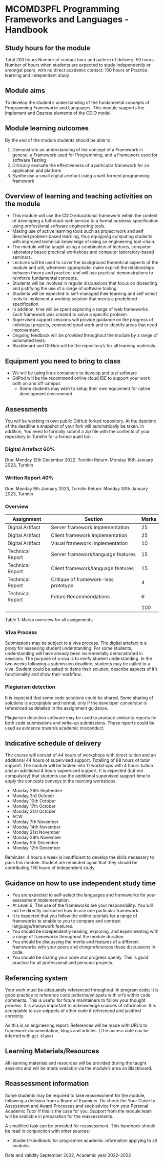 MCOMD3PFL Programming Frameworks and Languages - Handbook
=========================================================
 
## Study hours for the module
Total 200 hours
Number of contact hour and pattern of delivery: 50 hours 
Number of hours when students are expected to study independently or amongst peers, with no direct academic contact: 150 hours of Practice learning and independent study

## Module aims
To develop the student’s understanding of the fundamental concepts of Programming Frameworks and Languages. This module supports the Implement and Operate elements of the CDIO model.

## Module learning outcomes
By the end of the module students should be able to:

1. Demonstrate an understanding of the concept of a Framework in general, a Framework used for Programming, and a Framework used for software Testing
2. Critically evaluate the effectiveness of a particular framework for an application and platform
3. Synthesise a small digital artefact using a well-formed programming framework

## Overview of learning and teaching activities on the module
* This module will use the CDIO educational framework within the context of developing a full-stack web service to a formal business specification using professional software engineering tools. 
* Making use of active learning tools such as project work and self directed problem-based learning, thus equipping computing students with improved technical knowledge of using an engineering tool-chain. 
* The module will be taught using a combination of lectures, computer laboratory based practical workshops and computer laboratory-based seminars.
* Lectures will be used to cover the background theoretical aspects of the module and will, whenever appropriate, make explicit the relationships between theory and practice; and will use practical demonstrations to reinforce fundamental concepts.
* Students will be involved in regular discussions that focus on dissecting and justifying the use of a range of software tooling.
* Students will be expected to self-managed their learning and self select tools to implement a working solution that meets a predefined specification.
* In addition, time will be spent exploring a range of web frameworks. Each framework was created to solve a specific problem.
* Supervised support sessions will provide guidance on the progress of individual projects, commend good work and to identify areas that need improvement.
* Ongoing feedback will be provided throughout the module by a range of automated tests.
* Blackboard and GitHub will be the repository’s for all learning materials.

## Equipment you need to bring to class
* We will be using linux containers to develop and test software
* GitPod will be the recommend online cloud IDE to support your work both on and off campus
    * Some students may wish to setup their own equipment for native development environment

## Assessments

You will be working in own public GitHub forked repository. At the datetime of the deadline a snapshot of your fork will automatically be taken. In addition, You need to formally submit a zip file with the contents of your repository to TurnitIn for a formal audit trail.

### Digital Artefact 60%
Due: Monday 12th December 2022, Turnitin
Return: Monday 16th January 2023, Turnitin

### Written Report 40% 
Due: Monday 9th January 2023, Turnitin
Return: Monday 30th January 2023, Turnitin


### Overview

|Assignment|Section|Marks|
|-|-|-|
|Digital Artifact| Server framework implementation| 25|
|Digital Artifact| Client framework implementation| 25|
|Digital Artifact| Visual framework implementation| 10|
|Technical Report| Server framework/language features   |15|
|Technical Report| Client framework/language features   |15|
|Technical Report| Critique of framework-less prototype | 4|
|Technical Report| Future Recommendations               | 6|
|||100|

Table 1: Marks overview for all assignments

### Viva Process

Submissions may be subject to a viva process.
The digital artefact is a proxy for assessing student understanding. For some students, understanding will have already been incrementally demonstrated in sessions.
The purpose of a viva is to verify student understanding. 
In the two weeks following a submission deadline, students may be called to a viva. Student could be asked to demo their solution, describe aspects of it’s functionality and show their workflow.

### Plagiarism detection
It is expected that some code solutions could be shared. Some sharing of solutions is acceptable and normal, only if the developer conversion is referenced as detailed in the assignment guidance.

Plagiarism detection software may be used to produce similarity reports for both code submissions and write-up submissions. These reports could be used as evidence towards academic misconduct.


## Indicative schedule of delivery
The course will consist of 44 hours of workshops with direct tuition and an additional 44 hours of supervised support. 
Totalling of 88 hours of tutor support.
The module will be broken into 11 workshops with 4 hours tuition and an additional 4 hours supervised support. It is expected (but not compulsory) that students use the additional supervised support time to apply the concepts conveys in the morning workshops.
* Monday 26th September
* Monday 3rd October
* Monday 10th October
* Monday 17th October
* Monday 31st October
* ACW
* Monday 7th November
* Monday 14th November
* Monday 21st November
* Monday 28th November
* Monday 5th December
* Monday 12th December

Reminder: 4 hours a week is insufficient to develop the skills necessary to pass this module. 
Student are reminded again that they should be contributing 150 hours of independent study.

## Guidance on how to use independent study time
* You are expected to self-select the languages and frameworks for your assessment implementation.
* At Level 6; The use of the frameworks are your responsibility. You will not be directly instructed how to use one particular framework.
* It is expected that you follow the online tutorials for a range of frameworks to enable to you to compare and contrast language/framework features.
* You should be independently reading, exploring, and experimenting with a range of frameworks throughout the module duration.
* You should be discussing the merits and features of a different frameworks with your peers and citing/references these discussions in code.
* You should be sharing your code and progress openly. This is good practice for all professional and personal projects.

## Referencing system
Your work must be adequately referenced throughout.
In program code; It is good practice to reference code patterns/snippets with url’s within code comments. 
This is useful for future maintainers to follow your thought process. 
It is always important to acknowledge sources of information. It is acceptable to use snippets of other code if referenced and justified correctly.

As this is an engineering report. References will be made with URL's to framework documentation, blogs and articles. (The access date can be inferred with `git blame`)

## Learning Materials/Resources
All learning materials and resources will be provided during the taught sessions and will be made available via the module’s area on Blackboard.

## Reassessment information
Some students may be required to take reassessment for the module, following a decision from a Board of Examiner. 
Do check the Your Guide to Assessment and Award Processes and seek advice from your Personal Academic Tutor if this is the case for you. 
Support from the module team will be available in preparation for the reassessments.

A simplified task can be provided for reassessment.
This handbook should be read in conjunction with other sources:
* Student Handbook: for programme academic information applying to all modules


Date and validity September 2022, Academic year 2022–2023
